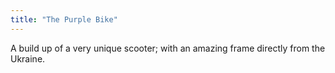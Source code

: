 ```yaml
---
title: "The Purple Bike"
---
```


A build up of a very unique scooter; with an amazing frame directly from the Ukraine.
